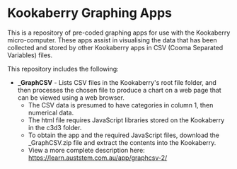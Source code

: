 # Kookaberry Graphing Apps
This is a repository of pre-coded graphing apps for use with the Kookaberry micro-computer.
These apps assist in visualising the data that has been collected and stored by other Kookaberry apps in CSV (Cooma Separated Variables) files.

This repository includes the following:
- **_GraphCSV** - Lists CSV files in the Kookaberry's root file folder, and then processes the chosen file to produce a chart on a web page that can be viewed using a web browser.
  - The CSV data is presumed to have categories in column 1, then numerical data.
  - The html file requires JavaScript libraries stored on the Kookaberry in the c3d3 folder. 
  - To obtain the app and the required JavaScript files, download the _GraphCSV.zip file and extract the contents into the Kookaberry.
  - View a more complete description here: https://learn.auststem.com.au/app/graphcsv-2/
